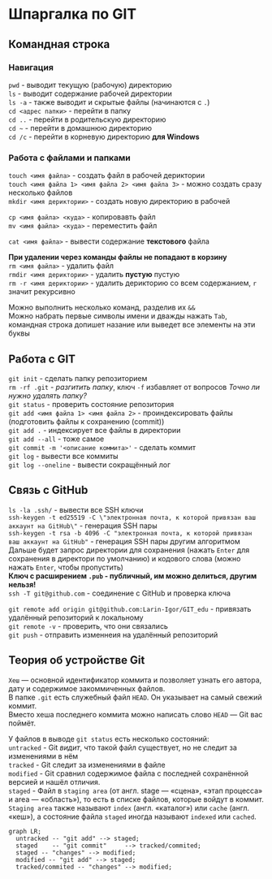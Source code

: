 # Шпаргалка по GIT

## Командная строка

### Навигация

`pwd` - выводит текущую (рабочую) директорию  
`ls` - выводит содержание рабочей директории  
`ls -a` - также выводит и скрытые файлы (начинаются с `.`)  
`cd <адрес папки>` - перейти в папку  
`cd ..` - перейти в родительскую директорию  
`cd ~` - перейти в домашнюю директорию  
`cd /c` - перейти в корневую директорию **для Windows**  

### Работа с файлами и папками  
`touch <имя файла>` - создать файл в рабочей дериктории  
`touch <имя файла 1> <имя файла 2> <имя файла 3>` - можно создать сразу несколько файлов  
`mkdir <имя дериктории>` - создать новую директорию в рабочей

`cp <имя файла> <куда>` - копировавть файл  
`mv <имя файла> <куда>` - переместить файл  

`cat <имя файла>` - вывести содержание **текстового** файла

**При удалении через команды файлы не попадают в корзину**  
`rm <имя файла>` - удалить файл  
`rmdir <имя дериктории>` - удалить **пустую** пустую  
`rm -r <имя дериктории>` - удалить дерикторию со всем содержанием, `r` значит рекурсивно

Можно выполнить несколько команд, разделив их `&&`  
Можно набрать первые символы имени и дважды нажать `Tab`, командная строка допишет назание или выведет все элементы на эти буквы  

## Работа с GIT

`git init` - сделать папку репозиторием  
`rm -rf .git` - *разгитить папку*, ключ `-f` избавляет от вопросов *Точно ли нужно удалять папку?*  
`git status` - проверить состояние репозитория  
`git add <имя файла 1> <имя файла 2>` - проиндексировать файлы (подготовить файлы к сохранению (commit))  
`git add .` - индексирует все файлы в директории  
`git add --all` - тоже самое  
`git commit -m '<описание коммита>'` - сделать коммит  
`git log` - вывести все коммиты  
`git log --oneline` - вывести сокращённый лог  

## Связь с GitHub

`ls -la .ssh/` - вывести все SSH ключи  
`ssh-keygen -t ed25519 -C \"электронная почта, к которой привязан ваш аккаунт на GitHub\"` - генерация SSH пары  
`ssh-keygen -t rsa -b 4096 -C "электронная почта, к которой привязан ваш аккаунт на GitHub"` - генерация SSH пары другим алгоритмом  
Дальше будет запрос директории для сохранения (нажать `Enter` для сохранения в директори по умолчанию) и кодового слова (можно нажать `Enter`, чтобы пропустить)  
**Ключ с расширением `.pub` - публичный, им можно делиться, другим нельзя!**  
`ssh -T git@github.com` - соединение с GitHub и проверка ключа


`git remote add origin git@github.com:Larin-Igor/GIT_edu` - привязать удалённый репозиторий к локальному  
`git remote -v` - проверить, что они связались  
`git push` - отправить изменнеия на удалённый репозиторий  

## Теория об устройстве Git


`Хеш` — основной идентификатор коммита и позволяет узнать его автора, дату и содержимое закоммиченных файлов.  
В папке `.git` есть служебный файл `HEAD`. Он указывает на самый свежий коммит.  
Вместо хеша последнего коммита можно написать слово `HEAD` — Git вас поймёт.

У файлов в выводе `git status` есть несколько состояний:  
`untracked` - Git *видит*, что такой файл существует, но не следит за изменениями в нём  
`tracked` - Git следит за изменениями в файле  
`modified` - Git сравнил содержимое файла с последней сохранённой версией и нашёл отличия.  
`staged` - Файл в `staging area` (от англ. stage — «сцена», «этап процесса» и area — «область»), то есть в списке файлов, которые войдут в коммит.  
`Staging area` также называют `index` (англ. «каталог») или `cache` (англ. «кеш»), а состояние файла `staged` иногда называют `indexed` или `cached`.

```mermaid
graph LR;
  untracked -- "git add" --> staged;
  staged    -- "git commit"     --> tracked/commited;
  staged -- "changes" --> modified;
  modified -- "git add" --> staged;
  tracked/commited -- "changes" --> modified;
``` 

